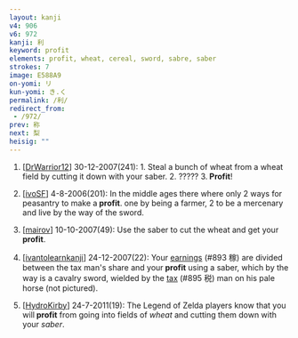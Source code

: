 ```yaml
---
layout: kanji
v4: 906
v6: 972
kanji: 利
keyword: profit
elements: profit, wheat, cereal, sword, sabre, saber
strokes: 7
image: E588A9
on-yomi: リ
kun-yomi: き.く
permalink: /利/
redirect_from:
 - /972/
prev: 称
next: 梨
heisig: ""
---
```


1) [<a href="http://kanji.koohii.com/profile/DrWarrior12">DrWarrior12</a>] 30-12-2007(241): 1. Steal a bunch of wheat from a wheat field by cutting it down with your saber. 2. ????? 3.<strong> Profit</strong>!

2) [<a href="http://kanji.koohii.com/profile/ivoSF">ivoSF</a>] 4-8-2006(201): In the middle ages there where only 2 ways for peasantry to make a<strong> profit</strong>. one by being a farmer, 2 to be a mercenary and live by the way of the sword.

3) [<a href="http://kanji.koohii.com/profile/mairov">mairov</a>] 10-10-2007(49): Use the saber to cut the wheat and get your<strong> profit</strong>.

4) [<a href="http://kanji.koohii.com/profile/ivantolearnkanji">ivantolearnkanji</a>] 24-12-2007(22): Your <a href="../v4/893.html">earnings</a> (#893 稼) are divided between the tax man&#039;s share and your<strong> profit</strong> using a saber, which by the way is a cavalry sword, wielded by the <a href="../v4/895.html">tax</a> (#895 税) man on his pale horse (not pictured).

5) [<a href="http://kanji.koohii.com/profile/HydroKirby">HydroKirby</a>] 24-7-2011(19): The Legend of Zelda players know that you will<strong> profit</strong> from going into fields of <em>wheat</em> and cutting them down with your <em>saber</em>.

